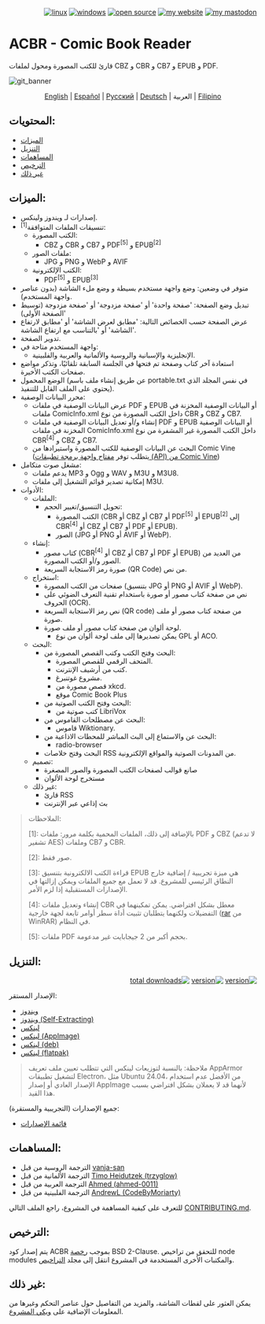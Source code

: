 <p align="right">  
  <a href="#downloads"><img src="https://user-images.githubusercontent.com/8535921/189104931-527ab8bc-8757-4e04-8150-5207d2077bb8.png" title="linux"></a>
  <a href="#downloads"><img src="https://user-images.githubusercontent.com/8535921/189104940-ade062d9-d2e0-4e08-83a4-f34cdb457025.png" title="windows"></a>
  <a href="#license"><img src="https://user-images.githubusercontent.com/8535921/189119543-b1f7cc20-bd0e-44e7-811a-c23b0ccdf767.png" title="open source"></a>
  <a href="http://www.binarynonsense.com/"><img src="https://user-images.githubusercontent.com/8535921/189104953-7ac2d4d1-7d36-483b-8cc9-3568d1cbf6e5.png" title="my website"></a>
  <a href="https://mastodon.social/@binarynonsense"><img src="https://github.com/binarynonsense/comic-book-reader/assets/8535921/053fff88-5e38-4928-8b50-9ecaf1be20f1" title="my mastodon"></a>
</p>

# ACBR - Comic Book Reader

قارئ للكتب المصورة ومحول لملفات CBZ و CBR و CB7 و EPUB و PDF.

![git_banner](https://github.com/user-attachments/assets/6ef7ded2-749a-4efd-a6b7-109d0f33d603)

<p align="center">
  <a href="./README.en.md">English</a> | 
  <a href="./README.es.md">Español</a> | 
  <a href="./README.ru.md">Русский</a> | 
  <a href="./README.de.md">Deutsch</a> | 
  <span>العربية</span> | 
  <a href="./README.fil.md">Filipino</a>
</p>

## المحتويات:

- [الميزات](#الميزات)
- [التنزيل](#التنزيل)
- [المساهمات](#المساهمات)
- [الترخيص](#الترخيص)
- [غير ذلك](#غير-ذلك)

## الميزات:

- إصدارات لـ ويندوز ولينكس.
- تنسيقات الملفات المتوافقة<sup>[1]</sup>:
  - الكتب المصورة:
    - CBZ و CBR و CB7 و PDF<sup>[5]</sup> و EPUB<sup>[2]</sup>
  - ملفات الصور:
    - JPG و PNG و WebP و AVIF
  - الكتب الإلكترونية:
    - PDF<sup>[5]</sup> و EPUB<sup>[3]</sup>
- متوفر في وضعين: وضع واجهة مستخدم بسيطة و وضع ملء الشاشة (بدون عناصر واجهة المستخدم).
- تبديل وضع الصفحة: 'صفحة واحدة' أو 'صفحة مزدوجة' أو 'صفحة مزدوجة (توسيط الصفحة الأولى)'
- عرض الصفحة حسب الخصائص التالية: 'مطابق لعرض الشاشة' أو 'مطابق لارتفاع الشاشة' أو 'بالتناسب مع ارتفاع الشاشة'.
- تدوير الصفحة.
- واجهة المستخدم متاحة في:
  - الإنجليزية والإسبانية والروسية والألمانية والعربية والفلبينية.
- استعادة آخر كتاب وصفحة تم فتحها في الجلسة السابقة تلقائيًا، وتذكر مواضع صفحات الكتب الأخيرة.
- الوضع المحمول (عن طريق إنشاء ملف باسم portable.txt في نفس المجلد الذي يحتوي على الملف القابل للتنفيذ).
- محرر البيانات الوصفية:
  - عرض البيانات الوصفية في ملفات PDF و EPUB أو البيانات الوصفية المخزنة في ملفات ComicInfo.xml داخل الكتب المصورة من نوع CBR و CBZ و CB7.
  - إنشاء و/أو تعديل البيانات الوصفية في ملفات PDF و EPUB أو البيانات الوصفية المخزنة في ملفات ComicInfo.xml داخل الكتب المصورة غير المشفرة من نوع CBR<sup>[4]</sup> و CBZ و CB7.
  - البحث عن البيانات الوصفية للكتب المصورة واستيرادها من Comic Vine (يتطلب توفر [مفتاح واجهة برمجة تطبيقات (API) من Comic Vine](https://comicvine.gamespot.com/api/))
- مشغل صوت متكامل:
  - يدعم ملفات MP3 و Ogg و WAV و M3U و M3U8.
  - إمكانية تصدير قوائم التشغيل إلى ملفات M3U.
- الأدوات:
  - الملفات:
    - تحويل التنسيق/تغيير الحجم:
      - الكتب المصورة (CBR أو CBZ أو CB7 أو PDF<sup>[5]</sup> أو EPUB<sup>[2]</sup> إلى CBR<sup>[4]</sup> أو CBZ أو CB7 أو PDF أو EPUB).
      - الصور (JPG أو PNG أو AVIF أو WebP).
  - إنشاء:
    - كتاب مصور (CBR<sup>[4]</sup> أو CBZ أو CB7 أو PDF أو EPUB) من العديد من الصور و/أو الكتب المصورة.
    - صورة رمز الاستجابة السريعة (QR Code) من نص.
  - استخراج:
    - صفحات من الكتب المصورة (بتنسيق JPG أو PNG أو AVIF أو WebP).
    - نص من صفحة كتاب مصور أو صورة باستخدام تقنية التعرف الضوئي على الحروف (OCR).
    - نص رمز الاستجابة السريعة (QR code) من صفحة كتاب مصور أو ملف صورة.
    - لوحة ألوان من صفحة كتاب مصور أو ملف صورة.
      - يمكن تصديرها إلى ملف لوحة ألوان من نوع GPL أو ACO.
  - البحث:
    - البحث وفتح الكتب وكتب القصص المصورة من:
      - المتحف الرقمي للقصص المصورة.
      - كتب من أرشيف الإنترنت.
      - مشروع غوتنبرغ.
      - قصص مصورة من xkcd.
      - موقع Comic Book Plus
    - البحث وفتح الكتب الصوتية من:
      - كتب صوتية من LibriVox
    - البحث عن مصطلحات القاموس من:
      - قاموس Wiktionary.
    - البحث عن والاستماع إلى البث المباشر للمحطات الاذاعية من:
      - radio-browser
	- البحث وفتح خلاصات RSS من المدونات الصوتية والمواقع الإلكترونية.
  - تصميم:
    - صانع قوالب لصفحات الكتب المصورة والصور المصغرة
    - مستخرج لوحة الألوان
  - غير ذلك:
    - قارئ RSS
	- بث إذاعي عبر الإنترنت

> الملاحظات:
>
> [1]: بالإضافة إلى ذلك، الملفات المحمية بكلمة مرور: ملفات PDF و CBZ (لا تدعم تشفير AES) وملفات CB7 و CBR.
>
> [2]: صور فقط.
>
> [3]: قراءة الكتب الالكترونية بتنسيق EPUB هي ميزة تجريبية / إضافية خارج النطاق الرئيسي للمشروع. قد لا تعمل مع جميع الملفات ويمكن إزالتها في الإصدارات المستقبلية إذا لزم الأمر.
>
> [4]: إنشاء وتعديل ملفات CBR معطل بشكل افتراضي. يمكن تمكينهما في التفضيلات ولكنهما يتطلبان تثبيت أداة سطر أوامر تابعة لجهة خارجية ([rar](https://www.win-rar.com/cmd-shell-mode.html?&L=0) من WinRAR) في النظام.
>
> [5]: ملفات PDF بحجم أكبر من 2 جيجابايت غير مدعومة.

## التنزيل:

<div dir="rtl"><a href="https://github.com/binarynonsense/comic-book-reader/releases/latest"><img src="https://shields.io/github/v/release/binarynonsense/comic-book-reader?display_name=tag&label=stable" title="version"></a> <a href="https://github.com/binarynonsense/comic-book-reader/releases"><img src="https://shields.io/github/v/release/binarynonsense/comic-book-reader?display_name=tag&label=latest&include_prereleases" title="version"></a> <a href="http://www.binarynonsense.com/webapps/github-releases-summary/?owner=binarynonsense&name=comic-book-reader"><img src="https://shields.io/github/downloads/binarynonsense/comic-book-reader/total?label=downloads" title="total downloads"></a></div>

الإصدار المستقر:

- [ويندوز](https://github.com/binarynonsense/comic-book-reader/releases/latest/download/ACBR_Windows.zip)
- [ويندوز (Self-Extracting)](https://github.com/binarynonsense/comic-book-reader/releases/latest/download/ACBR_Windows_SelfExtracting.exe)
- [لينكس](https://github.com/binarynonsense/comic-book-reader/releases/latest/download/ACBR_Linux.zip)
- [لينكس (AppImage)](https://github.com/binarynonsense/comic-book-reader/releases/latest/download/ACBR_Linux_AppImage.zip)
- [لينكس (deb)](https://github.com/binarynonsense/comic-book-reader/releases/latest/download/ACBR_Linux_deb.zip)
- [لينكس (flatpak)](https://github.com/binarynonsense/comic-book-reader/releases/latest/download/ACBR_Linux_flatpak.zip)

> ملاحظة: بالنسبة لتوزيعات لينكس التي تتطلب تعيين ملف تعريف AppArmor لتشغيل تطبيقات Electron، مثل Ubuntu 24.04، من الأفضل عدم استخدام الإصدار العادي أو إصدار AppImage لأنهما قد لا يعملان بشكل افتراضي بسبب هذا القيد.

جميع الإصدارات (التجريبية والمستقرة):

- [قائمة الإصدارات](https://github.com/binarynonsense/comic-book-reader/releases)

## المساهمات:

- الترجمة الروسية من قبل [vanja-san](https://github.com/vanja-san)
- الترجمة الألمانية من قبل [Timo Heidutzek (trzyglow)](https://github.com/trzyglow)
- الترجمة العربية من قبل [Ahmed (ahmed-0011)](https://github.com/ahmed-0011)
- الترجمة الفلبينية من قبل [AndrewL (CodeByMoriarty)](https://github.com/CodeByMoriarty)

للتعرف على كيفية المساهمة في المشروع، راجع الملف التالي [CONTRIBUTING.md](../CONTRIBUTING.md).

## الترخيص:

يتم إصدار كود ACBR بموجب [رخصة](../LICENSE) BSD 2-Clause. للتحقق من تراخيص node modules والمكتبات الأخرى المستخدمة في المشروع انتقل إلى مجلد [التراخيص](../licenses/).

## غير ذلك:

يمكن العثور على لقطات الشاشة، والمزيد من التفاصيل حول عناصر التحكم وغيرها من المعلومات الإضافية على [ويكي المشروع](https://github.com/binarynonsense/comic-book-reader/wiki).
